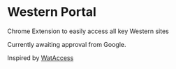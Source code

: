 # Western Portal

Chrome Extension to easily access all key Western sites 

Currently awaiting approval from Google.

Inspired by [WatAccess](https://github.com/r69ma/wataccess/tree/c75fbef462cb6ab10696ca83c269e27e837bcde9)
